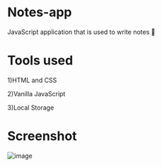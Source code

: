 # Notes-app
JavaScript application that is used to write notes 📝

# Tools used
1)HTML and CSS

2)Vanilla JavaScript

3)Local Storage

# Screenshot



![image](https://user-images.githubusercontent.com/67178658/163731877-a56dc4f0-ab1f-4fe9-831c-c0c71d5023dd.png)
